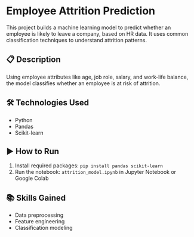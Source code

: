 # Employee Attrition Prediction

This project builds a machine learning model to predict whether an employee is likely to leave a company, based on HR data. It uses common classification techniques to understand attrition patterns.

## 📋 Description
Using employee attributes like age, job role, salary, and work-life balance, the model classifies whether an employee is at risk of attrition.

## 🛠️ Technologies Used
- Python
- Pandas
- Scikit-learn

## ▶️ How to Run
1. Install required packages: `pip install pandas scikit-learn`
2. Run the notebook: `attrition_model.ipynb` in Jupyter Notebook or Google Colab

## 📚 Skills Gained
- Data preprocessing
- Feature engineering
- Classification modeling
